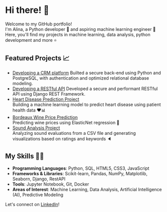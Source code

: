 # Hi there! 👋

Welcome to my GitHub portfolio!  
I'm Alina, a Python developer 🐍 and aspiring machine learning engineer 🤖  
Here, you'll find my projects in machine learning, data analysis, python development and more ⭐️

## Featured Projects 📈
- [Developing a CRM platform](https://github.com/alinacharon/Epic_Events)
  Builted a secure back-end using Python and PostgreSQL, with authentication and optimized relational database modeling.
- [Developing a RESTful API](https://github.com/alinacharon/SoftDesk)
  Developed a secure and performant RESTful API using Django REST Framework.
- [Heart Disease Prediction Project](https://github.com/alinacharon/predicting_heart_disease)                                                           
  Building a machine learning model to predict heart disease using patient health data ❤️📊
- [Bordeaux Wine Price Prediction](https://github.com/alinacharon/bordeaux-wine-price-prediction)  
  Predicting wine prices using ElasticNet regression 🍷
- [Sound Analysis Project](https://github.com/alinacharon/STS_FR)                                                      
  Analyzing sound evaluations from a CSV file and generating visualizations based on ratings and keywords 🔈
  
## My Skills 👩‍💻

- **Programming Languages**: Python, SQL, HTML5, CSS3, JavaScript
- **Frameworks & Libraries**: Scikit-learn, Pandas, NumPy, Matplotlib, Seaborn, Django, RestAPI
- **Tools**: Jupyter Notebook, Git, Docker
- **Areas of Interest**: Machine Learning, Data Analysis, Artificial Intelligence (AI), Predictive Modeling



Let's connect on [LinkedIn](https://www.linkedin.com/in/alina-charon/)!
